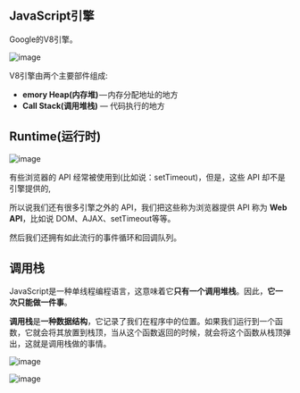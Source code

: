## JavaScript引擎

Google的V8引擎。

![image](https://user-images.githubusercontent.com/35094245/57829986-42973c80-77e3-11e9-893d-83733e2c4c8a.png)

V8引擎由两个主要部件组成:

- **emory Heap(内存堆)** — 内存分配地址的地方
- **Call Stack(调用堆栈)** — 代码执行的地方

## Runtime(运行时)

![image](https://user-images.githubusercontent.com/35094245/57829996-4925b400-77e3-11e9-8ce3-724f3344ffa2.png)

有些浏览器的 API 经常被使用到(比如说：setTimeout)，但是，这些 API 却不是引擎提供的,

所以说我们还有很多引擎之外的 API，我们把这些称为浏览器提供 API 称为 **Web API**，比如说 DOM、AJAX、setTimeout等等。

然后我们还拥有如此流行的事件循环和回调队列。

## 调用栈

JavaScript是一种单线程编程语言，这意味着它**只有一个调用堆栈**。因此，**它一次只能做一件事**。

**调用栈**是**一种数据结构**，它记录了我们在程序中的位置。如果我们运行到一个函数，它就会将其放置到栈顶，当从这个函数返回的时候，就会将这个函数从栈顶弹出，这就是调用栈做的事情。

![image](https://user-images.githubusercontent.com/35094245/57830005-55117600-77e3-11e9-917b-bf49ff63113e.png)

![image](https://user-images.githubusercontent.com/35094245/57830009-5a6ec080-77e3-11e9-97fe-ab6e9bdc315d.png)

